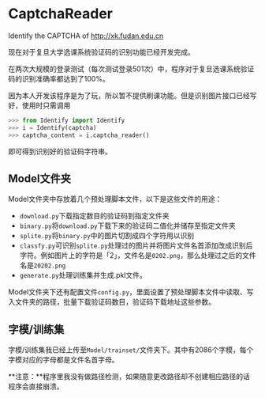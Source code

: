 CaptchaReader
=============

Identify the CAPTCHA of http://xk.fudan.edu.cn

现在对于复旦大学选课系统验证码的识别功能已经开发完成。

在两次大规模的登录测试（每次测试登录501次）中，程序对于复旦选课系统验证码的识别准确率都达到了100%。

因为本人开发该程序是为了玩，所以暂不提供刷课功能。但是识别图片接口已经写好，使用时只需调用

``` python
>>> from Identify import Identify
>>> i = Identify(captcha)
>>> captcha_content = i.captcha_reader()
```

即可得到识别好的验证码字符串。

Model文件夹
---

Model文件夹中存放着几个预处理脚本文件，以下是这些文件的用途：

- `download.py`下载指定数目的验证码到指定文件夹
- `binary.py`将`download.py`下载下来的验证码二值化并储存至指定文件夹
- `splite.py`将`binary.py`中的图片切割成四个字符用以识别
- `classfy.py`可识别`splite.py`处理过的图片并将图片文件名首添加改成识别后字符。例如图片上的字符是「2」，文件名是`0202.png`，那么处理过之后的文件名是`20202.png`
- `generate.py`处理训练集并生成.pkl文件。

Model文件夹下还有配置文件`config.py`，里面设置了预处理脚本文件中读取、写入文件夹的路径，批量下载验证码数目，验证码下载地址这些参数。

字模/训练集
---

字模/训练集我已经上传至`Model/trainset/`文件夹下。其中有2086个字模，每个字模对应的字母都是文件名首字母。

**注意：**程序里我没有做路径检测，如果随意更改路径却不创建相应路径的话程序会直接崩溃。

